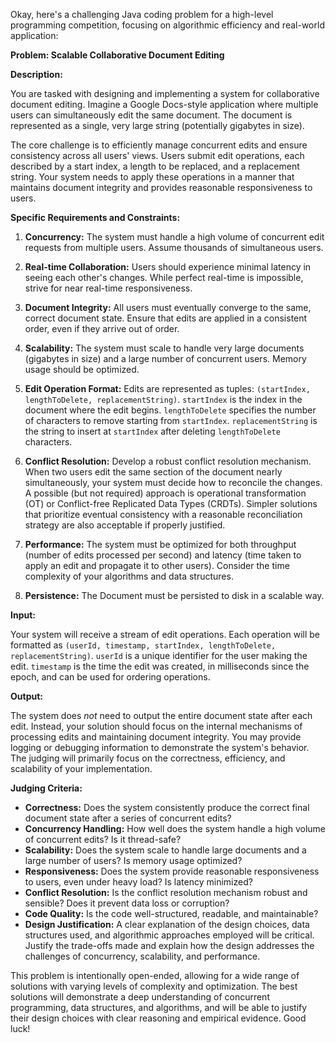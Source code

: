 Okay, here's a challenging Java coding problem for a high-level programming competition, focusing on algorithmic efficiency and real-world application:

**Problem: Scalable Collaborative Document Editing**

**Description:**

You are tasked with designing and implementing a system for collaborative document editing.  Imagine a Google Docs-style application where multiple users can simultaneously edit the same document.  The document is represented as a single, very large string (potentially gigabytes in size).

The core challenge is to efficiently manage concurrent edits and ensure consistency across all users' views. Users submit edit operations, each described by a start index, a length to be replaced, and a replacement string. Your system needs to apply these operations in a manner that maintains document integrity and provides reasonable responsiveness to users.

**Specific Requirements and Constraints:**

1.  **Concurrency:**  The system must handle a high volume of concurrent edit requests from multiple users.  Assume thousands of simultaneous users.

2.  **Real-time Collaboration:**  Users should experience minimal latency in seeing each other's changes. While perfect real-time is impossible, strive for near real-time responsiveness.

3.  **Document Integrity:**  All users must eventually converge to the same, correct document state. Ensure that edits are applied in a consistent order, even if they arrive out of order.

4.  **Scalability:** The system must scale to handle very large documents (gigabytes in size) and a large number of concurrent users.  Memory usage should be optimized.

5.  **Edit Operation Format:** Edits are represented as tuples: `(startIndex, lengthToDelete, replacementString)`.  `startIndex` is the index in the document where the edit begins. `lengthToDelete` specifies the number of characters to remove starting from `startIndex`. `replacementString` is the string to insert at `startIndex` after deleting `lengthToDelete` characters.

6.  **Conflict Resolution:**  Develop a robust conflict resolution mechanism.  When two users edit the same section of the document nearly simultaneously, your system must decide how to reconcile the changes. A possible (but not required) approach is operational transformation (OT) or Conflict-free Replicated Data Types (CRDTs). Simpler solutions that prioritize eventual consistency with a reasonable reconciliation strategy are also acceptable if properly justified.

7.  **Performance:** The system must be optimized for both throughput (number of edits processed per second) and latency (time taken to apply an edit and propagate it to other users).  Consider the time complexity of your algorithms and data structures.

8. **Persistence:** The Document must be persisted to disk in a scalable way.

**Input:**

Your system will receive a stream of edit operations. Each operation will be formatted as `(userId, timestamp, startIndex, lengthToDelete, replacementString)`. `userId` is a unique identifier for the user making the edit. `timestamp` is the time the edit was created, in milliseconds since the epoch, and can be used for ordering operations.

**Output:**

The system does *not* need to output the entire document state after each edit. Instead, your solution should focus on the internal mechanisms of processing edits and maintaining document integrity. You may provide logging or debugging information to demonstrate the system's behavior.  The judging will primarily focus on the correctness, efficiency, and scalability of your implementation.

**Judging Criteria:**

*   **Correctness:**  Does the system consistently produce the correct final document state after a series of concurrent edits?
*   **Concurrency Handling:**  How well does the system handle a high volume of concurrent edits?  Is it thread-safe?
*   **Scalability:**  Does the system scale to handle large documents and a large number of users?  Is memory usage optimized?
*   **Responsiveness:**  Does the system provide reasonable responsiveness to users, even under heavy load?  Is latency minimized?
*   **Conflict Resolution:**  Is the conflict resolution mechanism robust and sensible? Does it prevent data loss or corruption?
*   **Code Quality:** Is the code well-structured, readable, and maintainable?
*   **Design Justification:** A clear explanation of the design choices, data structures used, and algorithmic approaches employed will be critical. Justify the trade-offs made and explain how the design addresses the challenges of concurrency, scalability, and performance.

This problem is intentionally open-ended, allowing for a wide range of solutions with varying levels of complexity and optimization. The best solutions will demonstrate a deep understanding of concurrent programming, data structures, and algorithms, and will be able to justify their design choices with clear reasoning and empirical evidence. Good luck!
